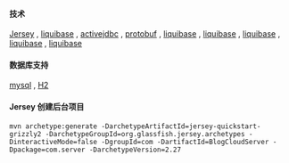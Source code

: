 #### 技术
[Jersey](https://jersey.github.io/) , [liquibase](http://www.liquibase.org/) , [activejdbc](http://javalite.io/record_selection)
 , [protobuf](https://developers.google.com/protocol-buffers/) , [liquibase](http://www.liquibase.org/) , [liquibase](http://www.liquibase.org/)
  , [liquibase](http://www.liquibase.org/) , [liquibase](http://www.liquibase.org/) , [liquibase](http://www.liquibase.org/)

#### 数据库支持
[mysql](https://www.mysql.com/) , [H2](http://www.h2database.com/html/main.html)

#### Jersey 创建后台项目
`mvn archetype:generate -DarchetypeArtifactId=jersey-quickstart-grizzly2 -DarchetypeGroupId=org.glassfish.jersey.archetypes -DinteractiveMode=false -DgroupId=com -DartifactId=BlogCloudServer -Dpackage=com.server -DarchetypeVersion=2.27`
